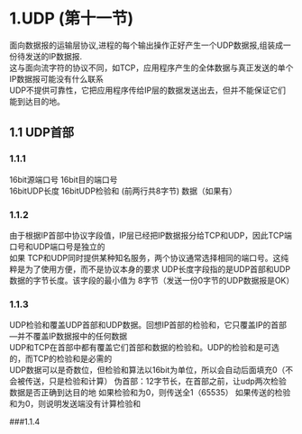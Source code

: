 # 1.UDP (第十一节)
面向数据报的运输层协议,进程的每个输出操作正好产生一个UDP数据报,组装成一份待发送的IP数据报.  
这与面向流字符的协议不同，如TCP，应用程序产生的全体数据与真正发送的单个IP数据报可能没有什么联系  
UDP不提供可靠性，它把应用程序传给IP层的数据发送出去，但并不能保证它们能到达目的地。  

## 1.1 UDP首部
### 1.1.1
16bit源端口号  16bit目的端口号    
16bitUDP长度   16bitUDP检验和    (前两行共8字节)
数据（如果有）  

### 1.1.2
由于根据IP首部中协议字段值，IP层已经把IP数据报分给TCP和UDP，因此TCP端口号和UDP端口号是独立的  
如果 TCP和UDP同时提供某种知名服务，两个协议通常选择相同的端口号。这纯粹是为了使用方便，而不是协议本身的要求
UDP长度字段指的是UDP首部和UDP数据的字节长度。该字段的最小值为 8字节（发送一份0字节的UDP数据报是OK）  

### 1.1.3
UDP检验和覆盖UDP首部和UDP数据。回想IP首部的检验和，它只覆盖IP的首部—并不覆盖IP数据报中的任何数据  
UDP和TCP在首部中都有覆盖它们首部和数据的检验和。UDP的检验和是可选的，而TCP的检验和是必需的  
UDP数据可以是奇数位，但检验和算法以16bit为单位，所以会自动后面填充0（不会被传送，只是检验和计算） 
伪首部：12字节长，在首部之前，让udp两次检验数据是否正确到达目的地
如果检验和为0，则传送全1（65535） 如果传送的检验和为0，则说明发送端没有计算检验和

###1.1.4


